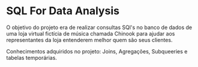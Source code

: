 # SQL For Data Analysis

O objetivo do projeto era de realizar consultas SQl's no banco de dados de uma loja virtual fictícia de música chamada Chinook para ajudar aos representantes da loja entenderem melhor quem são seus clientes.

Conhecimentos adquiridos no projeto: Joins, Agregações, Subqueeries e tabelas temporárias.
